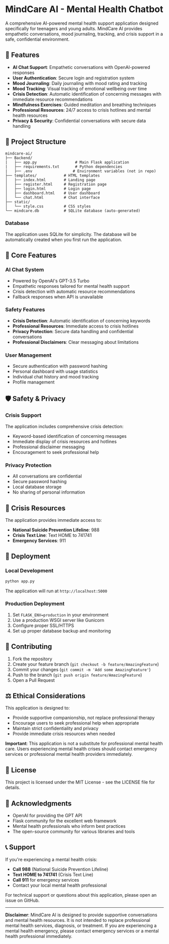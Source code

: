 # MindCare AI - Mental Health Chatbot

A comprehensive AI-powered mental health support application designed specifically for teenagers and young adults. MindCare AI provides empathetic conversations, mood journaling, tracking, and crisis support in a safe, confidential environment.

## 🌟 Features

- **AI Chat Support**: Empathetic conversations with OpenAI-powered responses
- **User Authentication**: Secure login and registration system
- **Mood Journaling**: Daily journaling with mood rating and tracking
- **Mood Tracking**: Visual tracking of emotional wellbeing over time
- **Crisis Detection**: Automatic identification of concerning messages with immediate resource recommendations
- **Mindfulness Exercises**: Guided meditation and breathing techniques
- **Professional Resources**: 24/7 access to crisis hotlines and mental health resources
- **Privacy & Security**: Confidential conversations with secure data handling



## 📁 Project Structure

```
mindcare-ai/
├── Backend/
|   ├── app.py                 # Main Flask application
|   ├── requirements.txt       # Python dependencies
|   ├── .env                  # Environment variables (not in repo)
├── templates/            # HTML templates
│   ├── index.html        # Landing page
│   ├── register.html     # Registration page
│   ├── login.html        # Login page
│   ├── dashboard.html    # User dashboard
│   └── chat.html         # Chat interface
├── static/
│   └── style.css         # CSS styles
└── mindcare.db           # SQLite database (auto-generated)
```



### Database
The application uses SQLite for simplicity. The database will be automatically created when you first run the application.

## 🎯 Core Features

### AI Chat System
- Powered by OpenAI's GPT-3.5 Turbo
- Empathetic responses tailored for mental health support
- Crisis detection with automatic resource recommendations
- Fallback responses when API is unavailable

### Safety Features
- **Crisis Detection**: Automatic identification of concerning keywords
- **Professional Resources**: Immediate access to crisis hotlines
- **Privacy Protection**: Secure data handling and confidential conversations
- **Professional Disclaimers**: Clear messaging about limitations

### User Management
- Secure authentication with password hashing
- Personal dashboard with usage statistics
- Individual chat history and mood tracking
- Profile management

## 🛡️ Safety & Privacy

### Crisis Support
The application includes comprehensive crisis detection:
- Keyword-based identification of concerning messages
- Immediate display of crisis resources and hotlines
- Professional disclaimer messaging
- Encouragement to seek professional help

### Privacy Protection
- All conversations are confidential
- Secure password hashing
- Local database storage
- No sharing of personal information

## 🔗 Crisis Resources

The application provides immediate access to:
- **National Suicide Prevention Lifeline**: 988
- **Crisis Text Line**: Text HOME to 741741
- **Emergency Services**: 911

## 🚀 Deployment

### Local Development
```bash
python app.py
```
The application will run at `http://localhost:5000`

### Production Deployment
1. Set `FLASK_ENV=production` in your environment
2. Use a production WSGI server like Gunicorn
3. Configure proper SSL/HTTPS
4. Set up proper database backup and monitoring

## 🤝 Contributing

1. Fork the repository
2. Create your feature branch (`git checkout -b feature/AmazingFeature`)
3. Commit your changes (`git commit -m 'Add some AmazingFeature'`)
4. Push to the branch (`git push origin feature/AmazingFeature`)
5. Open a Pull Request

## ⚖️ Ethical Considerations

This application is designed to:
- Provide supportive companionship, not replace professional therapy
- Encourage users to seek professional help when appropriate
- Maintain strict confidentiality and privacy
- Provide immediate crisis resources when needed

**Important**: This application is not a substitute for professional mental health care. Users experiencing mental health crises should contact emergency services or professional mental health providers immediately.

## 📜 License

This project is licensed under the MIT License - see the LICENSE file for details.

## 🙏 Acknowledgments

- OpenAI for providing the GPT API
- Flask community for the excellent web framework
- Mental health professionals who inform best practices
- The open-source community for various libraries and tools

## 📞 Support

If you're experiencing a mental health crisis:
- **Call 988** (National Suicide Prevention Lifeline)
- **Text HOME to 741741** (Crisis Text Line)
- **Call 911** for emergency services
- Contact your local mental health professional

For technical support or questions about this application, please open an issue on GitHub.

---

**Disclaimer**: MindCare AI is designed to provide supportive conversations and mental health resources. It is not intended to replace professional mental health services, diagnosis, or treatment. If you are experiencing a mental health emergency, please contact emergency services or a mental health professional immediately.
